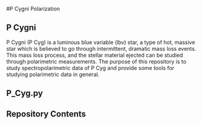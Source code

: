 #P Cygni Polarization

## P Cygni

P Cygni (P Cyg) is a luminous blue variable (lbv) star, a type of hot, massive star
which is believed to go through intermittent, dramatic mass loss events. This mass
loss process, and the stellar material ejected can be studied through polarimetric
measurements. The purpose of this repository is to study spectropolarimetric data
of P Cyg and provide some tools for studying polarimetric data in general.

## P_Cyg.py

## Repository Contents
